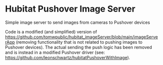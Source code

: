 # Hubitat Pushover Image Server
Simple image server to send images from cameras to Pushover devices

Code is a modified (and simplified) version of https://github.com/tomwpublic/hubitat_imageServer/blob/main/imageServerApp (removing functionality that is not related to pushing images to Pushover devices).  The actual sending the push logic has been removed and is instead in a modified Pushover driver (see: https://github.com/leonschwartz/hubitatPushoverWithImage).
